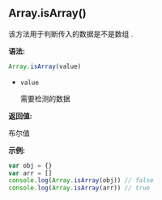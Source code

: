 ## Array.isArray()

该方法用于判断传入的数据是不是数组 . 



**语法:**

```js
Array.isArray(value)
```



- `value`

  需要检测的数据



**返回值:**

布尔值



**示例:**

```js
var obj = {}
var arr = []
console.log(Array.isArray(obj)) // false
console.log(Array.isArray(arr)) // true
```

